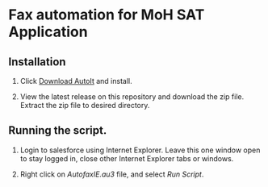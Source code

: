 # Fax automation for MoH SAT Application

## Installation

1. Click [Download AutoIt](https://www.autoitscript.com/site/autoit/downloads/) and install.

1. View the latest release on this repository and download the zip file. Extract the zip file to desired directory.

## Running the script.

1. Login to salesforce using Internet Explorer. Leave this one window open to stay logged in, close other Internet Explorer tabs or windows.

1. Right click on *AutofaxIE.au3* file, and select *Run Script*.